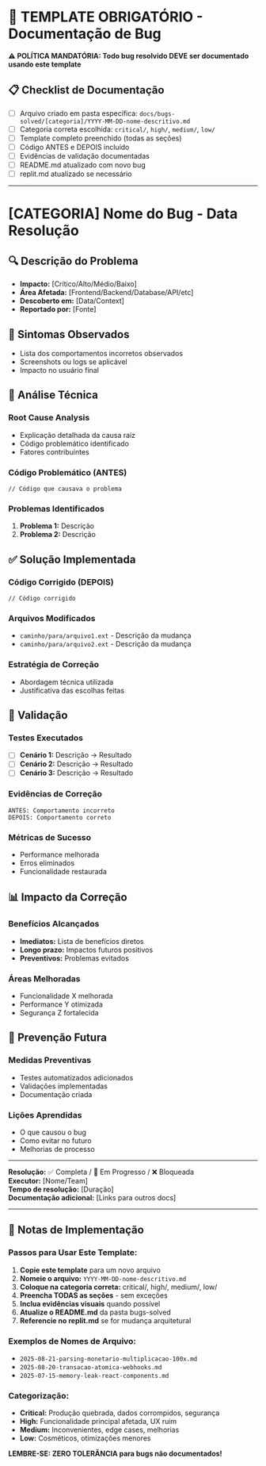 # 🐛 TEMPLATE OBRIGATÓRIO - Documentação de Bug

**⚠️ POLÍTICA MANDATÓRIA: Todo bug resolvido DEVE ser documentado usando este template**

## 📋 Checklist de Documentação

- [ ] Arquivo criado em pasta específica: `docs/bugs-solved/[categoria]/YYYY-MM-DD-nome-descritivo.md`
- [ ] Categoria correta escolhida: `critical/`, `high/`, `medium/`, `low/`
- [ ] Template completo preenchido (todas as seções)
- [ ] Código ANTES e DEPOIS incluído
- [ ] Evidências de validação documentadas
- [ ] README.md atualizado com novo bug
- [ ] replit.md atualizado se necessário

---

# [CATEGORIA] Nome do Bug - Data Resolução

## 🔍 Descrição do Problema
- **Impacto:** [Crítico/Alto/Médio/Baixo]
- **Área Afetada:** [Frontend/Backend/Database/API/etc]
- **Descoberto em:** [Data/Context]
- **Reportado por:** [Fonte]

## 🚨 Sintomas Observados
- Lista dos comportamentos incorretos observados
- Screenshots ou logs se aplicável
- Impacto no usuário final

## 🔬 Análise Técnica

### Root Cause Analysis
- Explicação detalhada da causa raiz
- Código problemático identificado
- Fatores contribuintes

### Código Problemático (ANTES)
```[language]
// Código que causava o problema
```

### Problemas Identificados
1. **Problema 1:** Descrição
2. **Problema 2:** Descrição

## ✅ Solução Implementada

### Código Corrigido (DEPOIS)
```[language]
// Código corrigido
```

### Arquivos Modificados
- `caminho/para/arquivo1.ext` - Descrição da mudança
- `caminho/para/arquivo2.ext` - Descrição da mudança

### Estratégia de Correção
- Abordagem técnica utilizada
- Justificativa das escolhas feitas

## 🧪 Validação

### Testes Executados
- [ ] **Cenário 1:** Descrição → Resultado
- [ ] **Cenário 2:** Descrição → Resultado
- [ ] **Cenário 3:** Descrição → Resultado

### Evidências de Correção
```
ANTES: Comportamento incorreto
DEPOIS: Comportamento correto
```

### Métricas de Sucesso
- Performance melhorada
- Erros eliminados
- Funcionalidade restaurada

## 📊 Impacto da Correção

### Benefícios Alcançados
- **Imediatos:** Lista de benefícios diretos
- **Longo prazo:** Impactos futuros positivos
- **Preventivos:** Problemas evitados

### Áreas Melhoradas
- Funcionalidade X melhorada
- Performance Y otimizada
- Segurança Z fortalecida

## 🔄 Prevenção Futura

### Medidas Preventivas
- Testes automatizados adicionados
- Validações implementadas
- Documentação criada

### Lições Aprendidas
- O que causou o bug
- Como evitar no futuro
- Melhorias de processo

---

**Resolução:** ✅ Completa / 🔄 Em Progresso / ❌ Bloqueada  
**Executor:** [Nome/Team]  
**Tempo de resolução:** [Duração]  
**Documentação adicional:** [Links para outros docs]

---

## 📝 Notas de Implementação

### Passos para Usar Este Template:

1. **Copie este template** para um novo arquivo
2. **Nomeie o arquivo:** `YYYY-MM-DD-nome-descritivo.md`
3. **Coloque na categoria correta:** critical/, high/, medium/, low/
4. **Preencha TODAS as seções** - sem exceções
5. **Inclua evidências visuais** quando possível
6. **Atualize o README.md** da pasta bugs-solved
7. **Referencie no replit.md** se for mudança arquitetural

### Exemplos de Nomes de Arquivo:
- `2025-08-21-parsing-monetario-multiplicacao-100x.md`
- `2025-08-20-transacao-atomica-webhooks.md`
- `2025-07-15-memory-leak-react-components.md`

### Categorização:
- **Critical:** Produção quebrada, dados corrompidos, segurança
- **High:** Funcionalidade principal afetada, UX ruim
- **Medium:** Inconvenientes, edge cases, melhorias
- **Low:** Cosméticos, otimizações menores

**LEMBRE-SE: ZERO TOLERÂNCIA para bugs não documentados!**